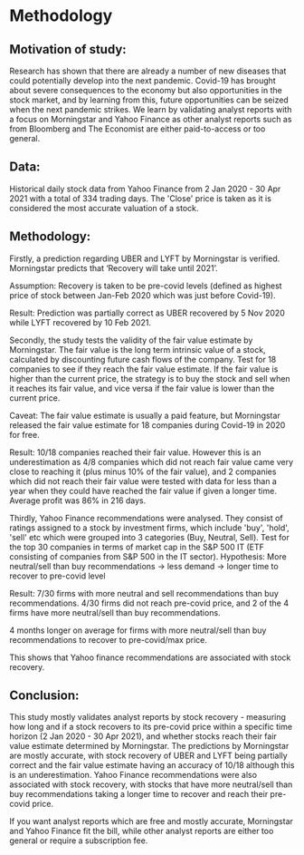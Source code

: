 # Methodology

## Motivation of study:
Research has shown that there are already a number of new diseases that could potentially develop into the next pandemic. Covid-19 has brought about severe consequences to the economy but also opportunities in the stock market, and by learning from this, future opportunities can be seized when the next pandemic strikes. We learn by validating analyst reports with a focus on Morningstar and Yahoo Finance as other analyst reports such as from Bloomberg and The Economist are either paid-to-access or too general.  

## Data: 
Historical daily stock data from Yahoo Finance from 2 Jan 2020 - 30 Apr 2021 with a total of 334 trading days. The 'Close' price is taken as it is considered the most accurate valuation of a stock.  

## Methodology:
Firstly, a prediction regarding UBER and LYFT by Morningstar is verified. Morningstar predicts that ‘Recovery will take until 2021’.

Assumption: Recovery is taken to be pre-covid levels (defined as highest price of stock between Jan-Feb 2020 which was just before Covid-19).

Result: Prediction was partially correct as UBER recovered by 5 Nov 2020 while LYFT recovered by 10 Feb 2021.

Secondly, the study tests the validity of the fair value estimate by Morningstar. The fair value is the long term intrinsic value of a stock, calculated by discounting future cash flows of the company. Test for 18 companies to see if they reach the fair value estimate. If the fair value is higher than the current price, the strategy is to buy the stock and sell when it reaches its fair value, and vice versa if the fair value is lower than the current price. 

Caveat: The fair value estimate is usually a paid feature, but Morningstar released the fair value estimate for 18 companies during Covid-19 in 2020 for free. 

Result: 10/18 companies reached their fair value. However this is an underestimation as 4/8 companies which did not reach fair value came very close to reaching it (plus minus 10% of the fair value), and 2 companies which did not reach their fair value were tested with data for less than a year when they could have reached the fair value if given a longer time. 
Average profit was 86% in 216 days.

Thirdly, Yahoo Finance recommendations were analysed. They consist of ratings assigned to a stock by investment firms, which include 'buy', 'hold', 'sell' etc which were grouped into 3 categories (Buy, Neutral, Sell). Test for the top 30 companies in terms of market cap in the S&P 500 IT (ETF consisting of companies from S&P 500 in the IT sector). 
Hypothesis: More neutral/sell than buy recommendations → less demand → longer time to recover to pre-covid level

Result: 7/30 firms with more neutral and sell recommendations than buy recommendations. 4/30 firms did not reach pre-covid price, and 2 of the 4 firms have more neutral/sell than buy recommendations. 

4 months longer on average for firms with more neutral/sell than buy recommendations to recover to pre-covid/max price. 

This shows that Yahoo finance recommendations are associated with stock recovery. 


## Conclusion:
This study mostly validates analyst reports by stock recovery - measuring how long and if a stock recovers to its pre-covid price within a specific time horizon (2 Jan 2020 - 30 Apr 2021), and whether stocks reach their fair value estimate determined by Morningstar. 
The predictions by Morningstar are mostly accurate, with stock recovery of UBER and LYFT being partially correct and the fair value estimate having an accuracy of 10/18 although this is an underestimation. Yahoo Finance recommendations were also associated with stock recovery, with stocks that have more neutral/sell than buy recommendations taking a longer time to recover and reach their pre-covid price.

If you want analyst reports which are free and mostly accurate, Morningstar and Yahoo Finance fit the bill, while other analyst reports are either too general or require a subscription fee. 
